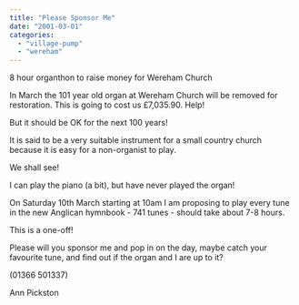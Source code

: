 ```yaml
---
title: "Please Sponsor Me"
date: "2001-03-01"
categories: 
  - "village-pump"
  - "wereham"
---
```


8 hour organthon to raise money for Wereham Church

In March the 101 year old organ at Wereham Church will be removed for restoration. This is going to cost us £7,035.90. Help!

But it should be OK for the next 100 years!

It is said to be a very suitable instrument for a small country church because it is easy for a non-organist to play.

We shall see!

I can play the piano (a bit), but have never played the organ!

On Saturday 10th March starting at 10am I am proposing to play every tune in the new Anglican hymnbook - 741 tunes - should take about 7-8 hours.

This is a one-off!

Please will you sponsor me and pop in on the day, maybe catch your favourite tune, and find out if the organ and I are up to it?

(01366 501337)

Ann Pickston
